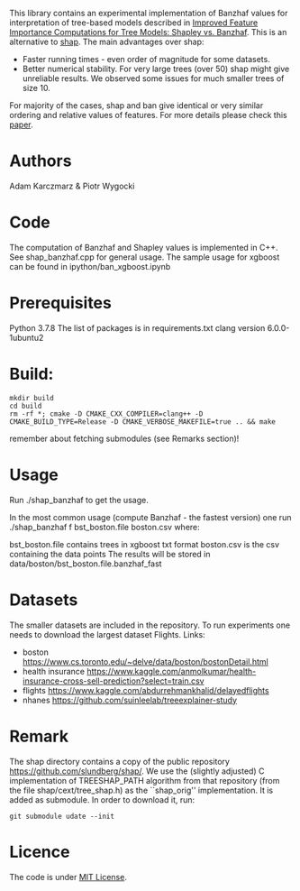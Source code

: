This library contains an experimental implementation of Banzhaf values for interpretation of tree-based models described in [Improved Feature Importance Computations for Tree Models: Shapley vs. Banzhaf](https://arxiv.org/abs/2108.04126). This is an alternative to [shap](https://github.com/slundberg/shap).
The main advantages over shap:
 - Faster running times - even order of magnitude for some datasets.
 - Better numerical stability. For very large trees (over 50) shap might give unreliable results. We observed some issues for much smaller trees of size 10.

 For majority of the cases, shap and ban give identical or very similar ordering and relative values of features. For more details please check this [paper](https://arxiv.org/abs/2108.04126).

# Authors
Adam Karczmarz & Piotr Wygocki

# Code
The computation of Banzhaf and Shapley values is implemented in C++.
See shap_banzhaf.cpp for general usage.
The sample usage for xgboost can be found in ipython/ban_xgboost.ipynb


# Prerequisites
Python 3.7.8
The list of packages is in requirements.txt
clang version 6.0.0-1ubuntu2


# Build:
    mkdir build
    cd build
    rm -rf *; cmake -D CMAKE_CXX_COMPILER=clang++ -D CMAKE_BUILD_TYPE=Release -D CMAKE_VERBOSE_MAKEFILE=true .. && make
remember about fetching submodules (see Remarks section)!

# Usage
Run
./shap_banzhaf
to get the usage.

In the most common usage (compute Banzhaf - the fastest version) one run
./shap_banzhaf f bst_boston.file boston.csv
where:

bst_boston.file contains trees in xgboost txt format
boston.csv is the csv containing the data points
The results will be stored in data/boston/bst_boston.file.banzhaf_fast

# Datasets
The smaller datasets are included in the repository.
To run experiments one needs to download the largest dataset Flights.
Links:
- boston https://www.cs.toronto.edu/~delve/data/boston/bostonDetail.html
- health insurance https://www.kaggle.com/anmolkumar/health-insurance-cross-sell-prediction?select=train.csv
- flights https://www.kaggle.com/abdurrehmankhalid/delayedflights
- nhanes https://github.com/suinleelab/treeexplainer-study


# Remark
The shap directory contains a copy of the public repository https://github.com/slundberg/shap/.
We use the (slightly adjusted) C implementation of TREESHAP_PATH algorithm from that repository
(from the file shap/cext/tree_shap.h) as the ``shap_orig'' implementation. It is added as submodule. In order to download it, run:

    git submodule udate --init

# Licence

The code is under [MIT License](LICENSE.txt).



